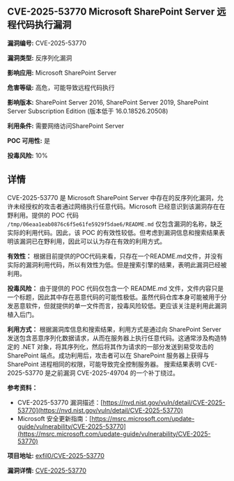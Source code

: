 ## CVE-2025-53770 Microsoft SharePoint Server 远程代码执行漏洞

**漏洞编号:** CVE-2025-53770

**漏洞类型:** 反序列化漏洞

**影响应用:** Microsoft SharePoint Server

**危害等级:** 高危，可能导致远程代码执行

**影响版本:** SharePoint Server 2016, SharePoint Server 2019, SharePoint Server Subscription Edition (版本低于 16.0.18526.20508)

**利用条件:** 需要网络访问SharePoint Server

**POC 可用性:** 是

**投毒风险:** 10%

## 详情

CVE-2025-53770 是 Microsoft SharePoint Server 中存在的反序列化漏洞，允许未经授权的攻击者通过网络执行任意代码。Microsoft 已经意识到该漏洞存在在野利用。提供的 POC 代码 `/tmp/06eaa1eab0876c6f5e61fe5929f5dae6/README.md` 仅包含漏洞的名称，缺乏实际的利用代码。因此，该 POC 的有效性较低。但考虑到漏洞信息和搜索结果表明该漏洞已在野利用，因此可以认为存在有效的利用方式。

**有效性：** 根据目前提供的POC代码来看，只存在一个README.md文件，并没有实际的漏洞利用代码，所以有效性为低。但是搜索引擎的结果，表明此漏洞已经被利用。

**投毒风险：** 由于提供的 POC 代码仅包含一个 README.md 文件，文件内容只是一个标题，因此其中存在恶意代码的可能性极低。虽然代码仓库本身可能被用于分发恶意软件，但就提供的单一文件而言，投毒风险较低。更应该关注是利用此漏洞植入后门。

**利用方式：** 根据漏洞库信息和搜索结果，利用方式是通过向 SharePoint Server 发送包含恶意序列化数据请求，从而在服务器上执行任意代码。这通常涉及构造特定的 .NET 对象，将其序列化，然后将其作为请求的一部分发送到易受攻击的 SharePoint 端点。成功利用后，攻击者可以在 SharePoint 服务器上获得与 SharePoint 进程相同的权限，可能导致完全控制服务器。 搜索结果表明 CVE-2025-53770 是之前漏洞 CVE-2025-49704 的一个补丁绕过。

**参考资料：**
*   CVE-2025-53770 漏洞描述：[https://nvd.nist.gov/vuln/detail/CVE-2025-53770](https://nvd.nist.gov/vuln/detail/CVE-2025-53770)
*   Microsoft 安全更新指南：[https://msrc.microsoft.com/update-guide/vulnerability/CVE-2025-53770](https://msrc.microsoft.com/update-guide/vulnerability/CVE-2025-53770)

**项目地址:** [exfil0/CVE-2025-53770](https://github.com/exfil0/CVE-2025-53770)

**漏洞详情:** [CVE-2025-53770](https://nvd.nist.gov/vuln/detail/CVE-2025-53770)